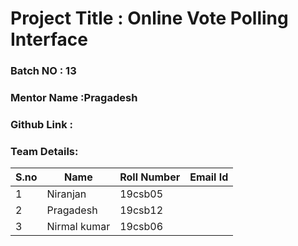 # Project Title : Online Vote Polling Interface 
### Batch NO    : 13   
### Mentor Name :Pragadesh
### Github Link : 
### Team Details:
| S.no  | Name  | Roll Number  | Email Id  |
|-------|-------|--------------|-----------|
| 1  |Niranjan   |19csb05   |   |
|  2 |Pragadesh   |19csb12   |   |
| 3  |Nirmal kumar   |19csb06   |   |
